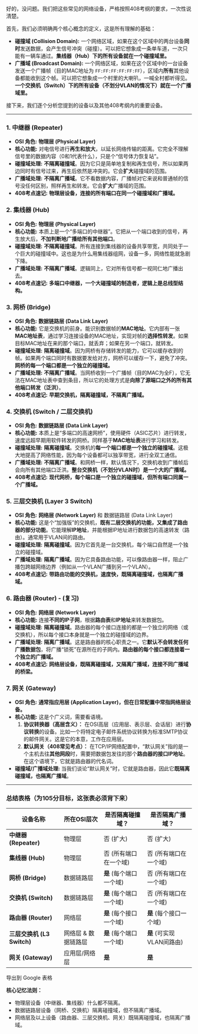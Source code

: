 好的，没问题。我们把这些常见的网络设备，严格按照408考纲的要求，一次性说清楚。

首先，我们必须明确两个核心概念的定义，这是所有理解的基础：

- **碰撞域 (Collision Domain):** 一个网络区域，如果在这个区域中的两台设备**同时**发送数据，会产生信号冲突（碰撞）。可以把它想象成一条单车道，一次只能有一辆车通过。**集线器（Hub）下的所有设备就在一个碰撞域里。**
- **广播域 (Broadcast Domain):** 一个网络区域，如果在这个区域中的一台设备发送一个广播帧（目的MAC地址为 `FF:FF:FF:FF:FF:FF`），区域内**所有**其他设备都能收到这个帧。可以把它想象成一个村里的大喇叭，一喊全村都听得见。**一个交换机（Switch）下的所有设备（不划分VLAN的情况下）就在一个广播域里。**

接下来，我们逐个分析您提到的设备以及其他408考纲内的重要设备。

------



### 1. 中继器 (Repeater)



- **OSI 角色:** **物理层 (Physical Layer)**
- **核心功能:** 对电信号进行**再生和放大**，以延长网络传输的距离。它完全不理解信号里的数据内容（0和1代表什么），只是个“信号体力恢复站”。
- **碰撞域处理:** **不隔离碰撞域**。因为它只是简单地复制和再生信号，所以如果两边同时有信号过来，再生后依然是冲突的。它会**扩大**碰撞域的范围。
- **广播域处理:** **不隔离广播域**。它不看数据内容，广播帧对它来说和普通帧的信号没任何区别，照样再生和转发。它会**扩大**广播域的范围。
- **408考点速记:** **物理层设备，连接的所有端口在同一个碰撞域和广播域。**



### 2. 集线器 (Hub)



- **OSI 角色:** **物理层 (Physical Layer)**
- **核心功能:** 本质上是一个“多端口的中继器”。它把从一个端口收到的信号，再生放大后，**不加判断地广播给所有其他端口**。
- **碰撞域处理:** **不隔离碰撞域**。所有连接到集线器的设备共享带宽，共同处于一个巨大的碰撞域中。这也是为什么用集线器组网，设备一多，网络性能就急剧下降。
- **广播域处理:** **不隔离广播域**。逻辑同上，它对所有信号都一视同仁地广播出去。
- **408考点速记:** **多端口中继器，一个大碰撞域的制造者，逻辑上是总线型结构。**



### 3. 网桥 (Bridge)



- **OSI 角色:** **数据链路层 (Data Link Layer)**
- **核心功能:** 它是交换机的前身。能识别数据帧的**MAC地址**。它内部有一张**MAC地址表**，通过学习连接设备的MAC地址，实现对帧的**选择性转发**。如果目标MAC地址在来的那个端口，就丢弃；如果在另一个端口，就转发。
- **碰撞域处理:** **隔离碰撞域**。因为网桥有存储转发的能力，它可以缓存收到的帧。如果两个端口同时有数据要发给对方，网桥可以缓存一下，避免了冲突。**网桥的每一个端口都是一个独立的碰撞域。**
- **广播域处理:** **不隔离广播域**。当网桥收到一个广播帧（目的MAC为全F），它无法在MAC地址表中查到条目，所以它的处理方式是**向除了源端口之外的所有其他端口转发（泛洪）**。
- **408考点速记:** **早期交换机，隔离碰撞域，不隔离广播域。**



### 4. 交换机 (Switch / 二层交换机)



- **OSI 角色:** **数据链路层 (Data Link Layer)**
- **核心功能:** 本质上是“多端口的高速网桥”，使用硬件（ASIC芯片）进行转发，速度远超早期用软件转发的网桥。同样基于**MAC地址表**进行学习和转发。
- **碰撞域处理:** **隔离碰撞域**。交换机的**每一个端口都是一个独立的碰撞域**。这极大地提高了网络性能，因为每个设备都可以独享带宽，进行全双工通信。
- **广播域处理:** **不隔离广播域**。和网桥一样，默认情况下，交换机收到广播帧后会向所有其他端口泛洪。**整台交换机（不划分VLAN时）是一个大的广播域。**
- **408考点速记:** **现代网桥，每个端口是一个独立的碰撞域，但所有端口同属一个广播域。**



### 5. 三层交换机 (Layer 3 Switch)



- **OSI 角色:** **网络层 (Network Layer)** 和 数据链路层 (Data Link Layer)
- **核心功能:** 这是个“加强版”的交换机，**既有二层交换机的功能，又集成了路由器的部分功能**。它能理解**IP地址**，并能根据IP地址进行数据包的高速转发（路由）。通常用于VLAN间的路由。
- **碰撞域处理:** **隔离碰撞域**。因为它首先是一台交换机，每个端口自然是一个独立的碰撞域。
- **广播域处理:** **隔离广播域**。因为它具备路由功能，可以像路由器一样，阻止广播包跨越网络边界（例如从一个VLAN广播到另一个VLAN）。
- **408考点速记:** **带路由功能的交换机，速度快，既隔离碰撞域，也隔离广播域。**



### 6. 路由器 (Router) - (复习)



- **OSI 角色:** **网络层 (Network Layer)**
- **核心功能:** 连接**不同的IP子网**，根据**路由表**和**IP地址**来转发数据包。
- **碰撞域处理:** **隔离碰撞域**。路由器的每个接口连接的都是一个独立的网络（或交换机），所以每个接口本身就是一个独立的碰撞域的边界。
- **广播域处理:** **隔离广播域**。这是路由器的核心职责之一。它**默认不会转发任何广播数据包**，将广播“锁死”在源所在的子网内。**路由器的每个接口都连接着一个独立的广播域。**
- **408考点速记:** **网络层设备，既隔离碰撞域，又隔离广播域，连接不同广播域的桥梁。**



### 7. 网关 (Gateway)



- **OSI 角色:** **通常指应用层 (Application Layer)，但在日常配置中常指网络层设备。**
- **核心功能:** 这是个广义词，需要看语境。
  1. **协议转换器（高层含义）：** 在OSI高层（应用层、表示层、会话层）进行**协议转换**的设备。比如一个将特定电子邮件系统协议转换为标准SMTP协议的邮件网关。这是它的本意，工作在应用层。
  2. **默认网关（408常见考点）：** 在TCP/IP网络配置中，“默认网关”指的是一个主机去往**其他网段**时，需要把数据包发往的那个**路由器的接口IP地址**。在这个语境下，它就是路由器的代名词。
- **碰撞域/广播域处理:** 当我们谈论“默认网关”时，它就是路由器，因此它**既隔离碰撞域，也隔离广播域**。

------



### 总结表格（为105分目标，这张表必须背下来）



| 设备名称                   | 所在OSI层次         | 是否隔离碰撞域？        | 是否隔离广播域？          |
| -------------------------- | ------------------- | ----------------------- | ------------------------- |
| **中继器 (Repeater)**      | 物理层              | 否 (扩大)               | 否 (扩大)                 |
| **集线器 (Hub)**           | 物理层              | 否 (所有端口在一个域)   | 否 (所有端口在一个域)     |
| **网桥 (Bridge)**          | 数据链路层          | **是** (每个端口一个域) | 否 (所有端口在一个域)     |
| **交换机 (Switch)**        | 数据链路层          | **是** (每个端口一个域) | 否 (所有端口在一个域)     |
| **路由器 (Router)**        | 网络层              | **是** (每个接口一个域) | **是** (每个接口一个域)   |
| **三层交换机 (L3 Switch)** | 网络层 & 数据链路层 | **是** (每个端口一个域) | **是** (可实现VLAN间路由) |
| **网关 (Gateway)**         | 应用层/网络层       | **是**                  | **是**                    |

导出到 Google 表格

**核心记忆法则：**

- 物理层设备（中继器、集线器）什么都不隔离。
- 数据链路层设备（网桥、交换机）隔离碰撞域，但不隔离广播域。
- 网络层及以上设备（路由器、三层交换机、网关）既隔离碰撞域，也隔离广播域。
